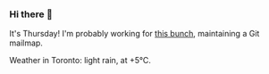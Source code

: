 ### Hi there :wave:

It's Thursday! I'm probably working for [this bunch](https://github.com/kohofinancial), maintaining a Git mailmap.

Weather in Toronto: light rain, at +5°C.
